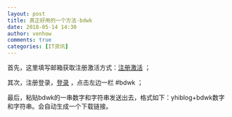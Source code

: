 ```yaml
---
layout: post
title: 真正好用的一个方法-bdwk
date: 2018-05-14 14:30
author: venhow
comments: true
categories: [IT资讯]
---
```

首先，这里填写邮箱获取注册激活方式：<a href="https://shui.azurewebsites.net/bdwk/">注册激活</a> ；

其次，注册登录，<a href="https://donaldnromero.slack.com/messages/C8A9TBW2W/">登录</a> ，点击左边一栏 #bdwk ；

最后，粘贴bdwk的一串数字和字符串发送出去，格式如下：yhiblog+bdwk数字和字符串。会自动生成一个下载链接。
